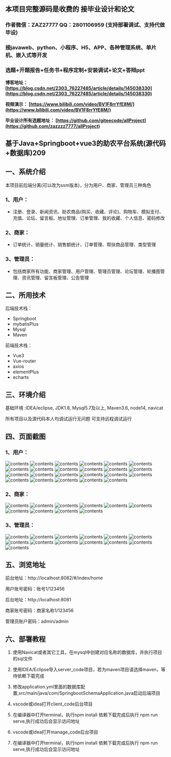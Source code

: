 ## 本项目完整源码是收费的  接毕业设计和论文

### 作者微信：ZAZ27777 QQ：2801106959 (支持部署调试、支持代做毕设)

### 接javaweb、python、小程序、H5、APP、各种管理系统、单片机、嵌入式等开发

### 选题+开题报告+任务书+程序定制+安装调试+论文+答辩ppt

**博客地址：
[https://blog.csdn.net/2303_76227485/article/details/145038330](https://blog.csdn.net/2303_76227485/article/details/145038330)**

**视频演示：
[https://www.bilibili.com/video/BV1F8rrYfE8M/](https://www.bilibili.com/video/BV1F8rrYfE8M/)**

**毕业设计所有选题地址：
[https://github.com/giteecode/allProject](https://github.com/zazzzz7777/allProject)**

## 基于Java+Springboot+vue3的助农平台系统(源代码+数据库)209

## 一、系统介绍
本项目前后端分离(可以改为ssm版本)，分为用户、商家、管理员三种角色
### 1、用户：
- 注册、登录、新闻资讯、助农商品(购买、收藏、评论)、购物车、模拟支付、充值、论坛、留言板、地址管理、订单管理、我的收藏、个人信息、密码修改
### 2、商家：
- 订单统计、销量统计、销售额统计、订单管理、帮扶商品管理、类型管理
### 3、管理员：
- 包括商家所有功能、商家管理、用户管理、管理员管理、论坛管理、轮播图管理、资讯管理、留言板管理、公告管理
## 二、所用技术
后端技术栈：
- Springboot
- mybatisPlus
- Mysql
- Maven

前端技术栈：
- Vue3
- Vue-router
- axios
- elementPlus
- echarts

## 三、环境介绍
基础环境 :IDEA/eclipse, JDK1.8, Mysql5.7及以上, Maven3.6, node14, navicat

所有项目以及源代码本人均调试运行无问题 可支持远程调试运行

## 四、页面截图
### 1、用户：
![contents](./picture/picture1.png)
![contents](./picture/picture2.png)
![contents](./picture/picture3.png)
![contents](./picture/picture4.png)
![contents](./picture/picture5.png)
![contents](./picture/picture6.png)
![contents](./picture/picture7.png)
![contents](./picture/picture8.png)
![contents](./picture/picture9.png)
![contents](./picture/picture10.png)
![contents](./picture/picture11.png)
![contents](./picture/picture12.png)
![contents](./picture/picture13.png)
![contents](./picture/picture14.png)
![contents](./picture/picture15.png)
![contents](./picture/picture16.png)
![contents](./picture/picture17.png)
![contents](./picture/picture18.png)
![contents](./picture/picture19.png)
![contents](./picture/picture20.png)
![contents](./picture/picture21.png)
![contents](./picture/picture22.png)
![contents](./picture/picture23.png)
### 2、商家：
![contents](./picture/picture24.png)
![contents](./picture/picture25.png)
![contents](./picture/picture26.png)
![contents](./picture/picture27.png)
![contents](./picture/picture28.png)
![contents](./picture/picture29.png)
![contents](./picture/picture30.png)
![contents](./picture/picture31.png)
![contents](./picture/picture32.png)
![contents](./picture/picture33.png)
### 3、管理员：
![contents](./picture/picture34.png)
![contents](./picture/picture35.png)
![contents](./picture/picture36.png)
![contents](./picture/picture37.png)
![contents](./picture/picture38.png)
![contents](./picture/picture39.png)
![contents](./picture/picture40.png)
![contents](./picture/picture41.png)
![contents](./picture/picture42.png)
![contents](./picture/picture43.png)
![contents](./picture/picture44.png)
![contents](./picture/picture45.png)
![contents](./picture/picture46.png)

## 五、浏览地址
前台地址：http://localhost:8082/#/index/home

用户账号密码：账号1/123456

后台地址：http://localhost:8081

商家账号密码：商家名称1/123456

管理员账户密码：admin/admin


## 六、部署教程
1. 使用Navicat或者其它工具，在mysql中创建对应名称的数据库，并执行项目的sql文件

2. 使用IDEA/Eclipse导入server_code项目，若为maven项目请选择maven，等待依赖下载完成

3. 修改application.yml里面的数据库配置,src/main/java/com/SpringbootSchemaApplication.java启动后端项目

4. vscode或idea打开client_code后台项目

5. 在编译器中打开terminal，执行npm install 依赖下载完成后执行 npm run serve,执行成功后会显示访问地址

6. vscode或idea打开manage_code后台项目

7. 在编译器中打开terminal，执行npm install 依赖下载完成后执行 npm run serve,执行成功后会显示访问地址
